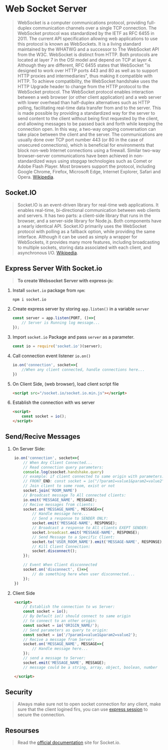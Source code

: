 # Web Socket Server
> WebSocket is a computer communications protocol, providing full-duplex communication channels over a single TCP connection. The WebSocket protocol was standardized by the IETF as RFC 6455 in 2011. The current API specification allowing web applications to use this protocol is known as WebSockets. It is a living standard maintained by the WHATWG and a successor to The WebSocket API from the W3C.
WebSocket is distinct from HTTP. Both protocols are located at layer 7 in the OSI model and depend on TCP at layer 4. Although they are different, RFC 6455 states that WebSocket "is designed to work over HTTP ports 443 and 80 as well as to support HTTP proxies and intermediaries", thus making it compatible with HTTP. To achieve compatibility, the WebSocket handshake uses the HTTP Upgrade header to change from the HTTP protocol to the WebSocket protocol.
The WebSocket protocol enables interaction between a web browser (or other client application) and a web server with lower overhead than half-duplex alternatives such as HTTP polling, facilitating real-time data transfer from and to the server. This is made possible by providing a standardized way for the server to send content to the client without being first requested by the client, and allowing messages to be passed back and forth while keeping the connection open. In this way, a two-way ongoing conversation can take place between the client and the server. The communications are usually done over TCP port number 443 (or 80 in the case of unsecured connections), which is beneficial for environments that block non-web Internet connections using a firewall. Similar two-way browser–server communications have been achieved in non-standardized ways using stopgap technologies such as Comet or Adobe Flash Player.
Most browsers support the protocol, including Google Chrome, Firefox, Microsoft Edge, Internet Explorer, Safari and Opera. [Wikipedia](https://en.wikipedia.org/wiki/WebSocket).


## Socket.IO
> Socket.IO is an event-driven library for real-time web applications. It enables real-time, bi-directional communication between web clients and servers. It has two parts: a client-side library that runs in the browser, and a server-side library for Node.js. Both components have a nearly identical API.
Socket.IO primarily uses the WebSocket protocol with polling as a fallback option, while providing the same interface. Although it can be used as simply a wrapper for WebSockets, it provides many more features, including broadcasting to multiple sockets, storing data associated with each client, and asynchronous I/O. [Wikipedia](https://en.wikipedia.org/wiki/Socket.IO).

## Express Server With Socket.io
> **To create Websocket Server with express-js:**
1. Install `socket.io` package from `npm`:
    ```sh
    npm i socket.io
    ```
2. Create express server by storing `app.listen()` in a variable `server`
    ```javascript
    const server = app.listen(PORT, ()=>{
        // Server is Running log message...
    });
    ```
3. Import `socket.io` Package and pass `server` as a parameter.
    ```js
    const io = require('socket.io')(server);
    ```
4. Call connection event listener `io.on()`
    ```js
    io.on('connection', socket=>{
        //When any client connected, handle connections here...
    })
    ```
5. On Client Side, (web browser), load client script file
    ```html
    <script src="/socket.io/socket.io.min.js"></script>
    ```
6. Establish the connection with ws server
    ```html
    <script>
        const socket = io();
    </script>
    ```

## Send/Recive Messages
1. On Server Side:
```js
    io.on('connection', socket=>{
        // When Any Client Connected...
        // Read connection query parameters:
        console.log(ssocket.handshake.query)
        // example: if client connected to same origin with parameters:
        // FRONT_END: const socket = io("/?param1=value1&param2=value2")
        // Join client to some room, exist or not
        socket.join('ROOM_NAME')
        // Broadcast message To All connected clients:
        io.emit('MESSAGE_NAME', MESSAGE);
        // Recive messages from clients:
        socket.on('MESSAGE_NAME', MESSAGE=>{
            // Handle message here...
            // Send a response to SENDER ONLY:
            socket.emit('MESSAGE-NAME', RESPONSE);
            // Broadcast a response to All clients EXEPT SENDER:
            socket.broadcast.emit('MESSAGE-NAME', RESPONSE);
            // Send Message to a Specific Client:
            socket.to('USER_ROOM_NAME').emit('MESSAGE-NAME', RESPONSE);// Make sure in this case that the client joined to a specific room
            // Kill Client Connection:
            socket.disconnect();
        });

        // Event When Client disconnected
        socket.on('disconnect', ()=>{
            // do something here when user disconnected...
        });
    })
```
2. Client Side
```html
    <script>
        // Establish the connection to ws Server:
        const socket = io();
        // By Default io() should connect to same origin
        // to connect to an other origin:
        const socket = io('ORIGIN_NAME/');
        // Send parameters as query to origin:
        const socket = io('/?param1=value1&param2=value2');
        // Recive a message from Server:
        socket.on('MESSAGE_NAME', MESSAGE=>{
            // Handle message here...
        });
        // send a message to Server:
        socket.emit('MESSAGE_NAME', MESSAGE);
        // message could be a string, array, object, boolean, number

    </script>
```
## Security
> Always make sure not to open socket connection for any client, make sure that the client logined firs, you can use [express session](https://socket.io/how-to/use-with-express-session) to secure the connection.
## Resourses
> Read the [official documentation](https://socket.io/docs/v4/) site for Socket.io.

